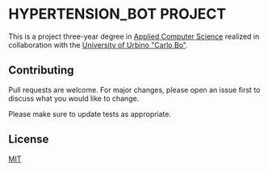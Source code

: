 # HYPERTENSION_BOT PROJECT
This is a project three-year degree in [Applied Computer Science](https://informatica.uniurb.it/) realized in collaboration with the [University of Urbino "Carlo Bo"](https://www.uniurb.it/).




## Contributing

Pull requests are welcome. For major changes, please open an issue first
to discuss what you would like to change.

Please make sure to update tests as appropriate.

## License

[MIT](https://choosealicense.com/licenses/mit/)
